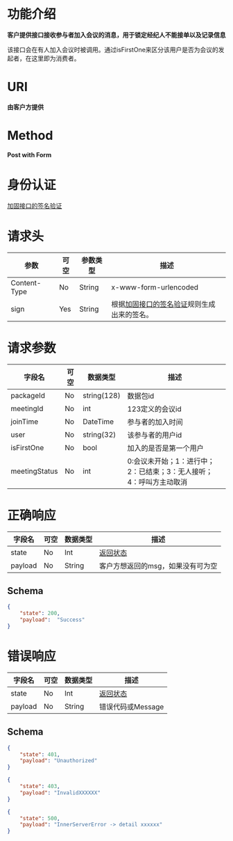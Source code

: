 # 功能介绍

**客户提供接口接收参与者加入会议的消息，用于锁定经纪人不能接单以及记录信息**

该接口会在有人加入会议时被调用。通过isFirstOne来区分该用户是否为会议的发起者，在这里即为消费者。

# URI

**由客户方提供**


# Method

**Post with Form**


# 身份认证

[加固接口的签名验证](../Agreement/StrongValidation.md)


# 请求头

| 参数         | 可空 | 参数类型 | 描述                                                         |
| ------------ | ---- | -------- | ------------------------------------------------------------ |
| Content-Type | No   | String   | x-www-form-urlencoded                                        |
| sign         | Yes  | String   | 根据[加固接口的签名验证](../Agreement/StrongValidation.md)规则生成出来的签名。 |


# 请求参数

| 字段名     | 可空 | 数据类型    | 描述                   |
| ---------- | ---- | ----------- | ---------------------- |
| packageId  | No   | string(128) | 数据包id               |
| meetingId  | No   | int         | 123定义的会议id        |
| joinTime   | No   | DateTime    | 参与者的加入时间       |
| user       | No   | string(32)  | 该参与者的用户id       |
| isFirstOne | No   | bool        | 加入的是否是第一个用户 |
| meetingStatus | No   | int      | 0:会议未开始；1：进行中；2：已结束；3：无人接听；4：呼叫方主动取消 |


# 正确响应

| 字段名  | 可空 | 数据类型 | 描述                                         |
| ------- | ---- | -------- | -------------------------------------------- |
| state   | No   | Int      | [返回状态](../Agreement/APIResponseState.md) |
| payload | No   | String   | 客户方想返回的msg，如果没有可为空            |

## Schema

```json
{
    "state": 200,
    "payload":  "Success"
}
```

# 错误响应

| 字段名  | 可空 | 数据类型 | 描述                                         |
| ------- | ---- | -------- | -------------------------------------------- |
| state   | No   | Int      | [返回状态](../Agreement/APIResponseState.md) |
| payload | No   | String   | 错误代码或Message                            |

## Schema 

``` json
{
    "state": 401,
    "payload": "Unauthorized"
}
```

``` json
{
    "state": 403,
    "payload": "InvalidXXXXXX"
}
```

``` json
{
    "state": 500,
    "payload": "InnerServerError -> detail xxxxxx"
}
```
